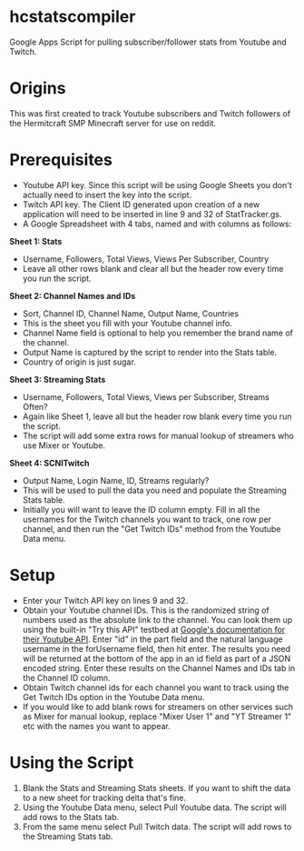 # hcstatscompiler
Google Apps Script for pulling subscriber/follower stats from Youtube and Twitch.

# Origins

This was first created to track Youtube subscribers and Twitch followers of the Hermitcraft SMP Minecraft server for use on reddit.

# Prerequisites

- Youtube API key. Since this script will be using Google Sheets you don't actually need to insert the key into the script.
- Twitch API key. The Client ID generated upon creation of a new application will need to be inserted in line 9 and 32 of StatTracker.gs.
- A Google Spreadsheet with 4 tabs, named and with columns as follows:

**Sheet 1: Stats**
- Username, Followers, Total Views, Views Per Subscriber, Country
- Leave all other rows blank and clear all but the header row every time you run the script.

**Sheet 2: Channel Names and IDs**
- Sort, Channel ID, Channel Name, Output Name, Countries
- This is the sheet you fill with your Youtube channel info. 
- Channel Name field is optional to help you remember the brand name of the channel.
- Output Name is captured by the script to render into the Stats table.
- Country of origin is just sugar.

**Sheet 3: Streaming Stats**
- Username, Followers, Total Views, Views per Subscriber, Streams Often?
- Again like Sheet 1, leave all but the header row blank every time you run the script.
- The script will add some extra rows for manual lookup of streamers who use Mixer or Youtube.

**Sheet 4: SCNITwitch**
- Output Name, Login Name, ID, Streams regularly?
- This will be used to pull the data you need and populate the Streaming Stats table.
- Initially you will want to leave the ID column empty. Fill in all the usernames for the Twitch channels you want to track, one row per channel, and then run the "Get Twitch IDs" method from the Youtube Data menu.

# Setup

- Enter your Twitch API key on lines 9 and 32.
- Obtain your Youtube channel IDs. This is the randomized string of numbers used as the absolute link to the channel. You can look them up using the built-in "Try this API" testbed at [Google's documentation for their Youtube API](https://developers.google.com/youtube/v3/docs/channels/list). Enter "id" in the part field and the natural language username in the forUsername field, then hit enter. The results you need will be returned at the bottom of the app in an id field as part of a JSON encoded string. Enter these results on the Channel Names and IDs tab in the Channel ID column.
- Obtain Twitch channel ids for each channel you want to track using the Get Twitch IDs option in the Youtube Data menu.
- If you would like to add blank rows for streamers on other services such as Mixer for manual lookup, replace "Mixer User 1" and "YT Streamer 1" etc with the names you want to appear.

# Using the Script

1. Blank the Stats and Streaming Stats sheets. If you want to shift the data to a new sheet for tracking delta that's fine.
2. Using the Youtube Data menu, select Pull Youtube data. The script will add rows to the Stats tab.
3. From the same menu select Pull Twitch data. The script will add rows to the Streaming Stats tab.
